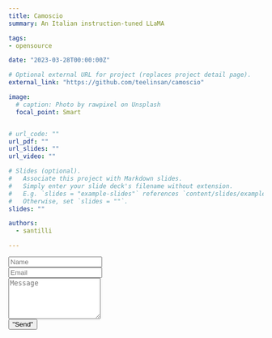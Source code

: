 ```yaml
---
title: Camoscio
summary: An Italian instruction-tuned LLaMA

tags:
- opensource

date: "2023-03-28T00:00:00Z"

# Optional external URL for project (replaces project detail page).
external_link: "https://github.com/teelinsan/camoscio"

image:
  # caption: Photo by rawpixel on Unsplash
  focal_point: Smart


# url_code: ""
url_pdf: ""
url_slides: ""
url_video: ""

# Slides (optional).
#   Associate this project with Markdown slides.
#   Simply enter your slide deck's filename without extension.
#   E.g. `slides = "example-slides"` references `content/slides/example-slides.md`.
#   Otherwise, set `slides = ""`.
slides: ""

authors:
  - santilli

---
```


<div class="col-12 col-lg-8">

  <div class="mb-3">
    <form name="contact" method="POST" {{ $post_action | safeHTMLAttr }} {{ if $use_netlify_form }}netlify-honeypot="_gotcha"{{ end }} {{ if $use_netlify_captcha }}data-netlify-recaptcha="true"{{ end }} {{ with $block.Params.content.form.netlify.success_url }}action="{{ . | relLangURL }}"{{ end }}>
    <!-- <form name="contact" method="POST" action="mailto:donatocrisostomi@gmail.com">  -->
      <div class="form-group form-inline">
        <label class="sr-only" for="inputName"></label>
        <input type="text" name="name" class="form-control w-100" id="inputName" placeholder="Name" required>
      </div>
      <div class="form-group form-inline">
        <label class="sr-only" for="inputEmail"></label>
        <input type="email" name="email" class="form-control w-100" id="inputEmail" placeholder="Email" required>
      </div>
      <div class="form-group">
        <label class="sr-only" for="inputMessage"></label>
        <textarea name="message" class="form-control" id="inputMessage" rows="5" placeholder="Message" required></textarea>
      </div>
    <button type="submit" class="btn btn-primary px-3 py-2 w-100">"Send"</button>
    </form>
  </div>

</div> 